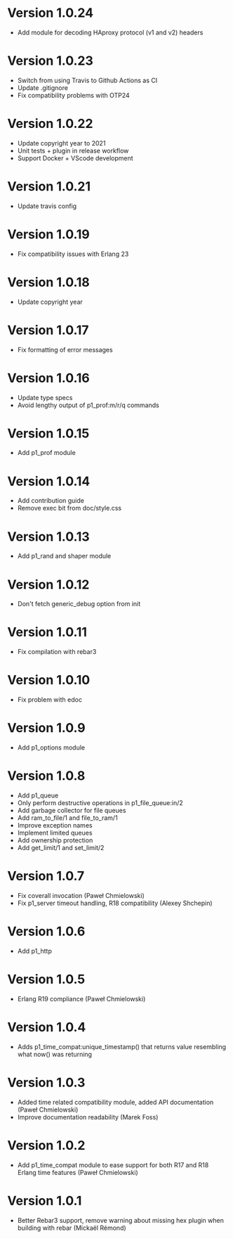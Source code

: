 # Version 1.0.24

* Add module for decoding HAproxy protocol (v1 and v2) headers

# Version 1.0.23

* Switch from using Travis to Github Actions as CI
* Update .gitignore
* Fix compatibility problems with OTP24

# Version 1.0.22

* Update copyright year to 2021
* Unit tests + plugin in release workflow
* Support Docker + VScode development

# Version 1.0.21

* Update travis config

# Version 1.0.19

* Fix compatibility issues with Erlang 23

# Version 1.0.18

* Update copyright year

# Version 1.0.17

* Fix formatting of error messages

# Version 1.0.16

* Update type specs
* Avoid lengthy output of p1\_prof:m/r/q commands

# Version 1.0.15

* Add p1\_prof module

# Version 1.0.14

* Add contribution guide
* Remove exec bit from doc/style.css

# Version 1.0.13

* Add p1\_rand and shaper module

# Version 1.0.12

* Don't fetch generic\_debug option from init

# Version 1.0.11

* Fix compilation with rebar3

# Version 1.0.10

* Fix problem with edoc

# Version 1.0.9

* Add p1_options module

# Version 1.0.8

* Add p1_queue
* Only perform destructive operations in p1_file_queue:in/2
* Add garbage collector for file queues
* Add ram_to_file/1 and file_to_ram/1
* Improve exception names
* Implement limited queues
* Add ownership protection
* Add get_limit/1 and set_limit/2

# Version 1.0.7

* Fix coverall invocation (Paweł Chmielowski)
* Fix p1_server timeout handling, R18 compatibility (Alexey Shchepin)

# Version 1.0.6

* Add p1_http

# Version 1.0.5

* Erlang R19 compliance (Paweł Chmielowski)

# Version 1.0.4

* Adds p1_time_compat:unique_timestamp() that returns value resembling what now() was returning

# Version 1.0.3

* Added time related compatibility module, added API documentation (Paweł Chmielowski)
* Improve documentation readability (Marek Foss)

# Version 1.0.2

* Add p1_time_compat module to ease support for both R17 and R18
  Erlang time features (Paweł Chmielowski)

# Version 1.0.1

* Better Rebar3 support, remove warning about missing hex plugin when
  building with rebar (Mickaël Rémond)
